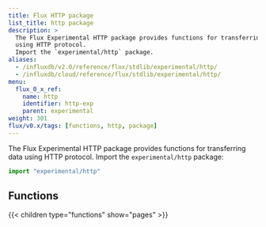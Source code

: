 ```yaml
---
title: Flux HTTP package
list_title: http package
description: >
  The Flux Experimental HTTP package provides functions for transferring data
  using HTTP protocol.
  Import the `experimental/http` package.
aliases:
  - /influxdb/v2.0/reference/flux/stdlib/experimental/http/
  - /influxdb/cloud/reference/flux/stdlib/experimental/http/
menu:
  flux_0_x_ref:
    name: http
    identifier: http-exp
    parent: experimental
weight: 301
flux/v0.x/tags: [functions, http, package]
---
```


The Flux Experimental HTTP package provides functions for transferring data
using HTTP protocol.
Import the `experimental/http` package:

```js
import "experimental/http"
```

## Functions
{{< children type="functions" show="pages" >}}
